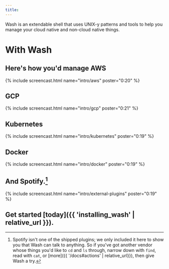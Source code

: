 ```yaml
---
title:
---
```


Wash is an extendable shell that uses UNIX-y patterns and tools to help you manage your cloud native and non-cloud native things.

# **With Wash**

## Here's how you'd manage AWS

{% include screencast.html name="intro/aws" poster="0:20" %}

## GCP

{% include screencast.html name="intro/gcp" poster="0:21" %}

## Kubernetes

{% include screencast.html name="intro/kubernetes" poster="0:19" %}

## Docker

{% include screencast.html name="intro/docker" poster="0:19" %}

## And Spotify.[^1]

{% include screencast.html name="intro/external-plugins" poster="0:19" %}

## Get started [today]({{ 'installing_wash' | relative_url }}).

[^1]: Spotify isn't one of the shipped plugins; we only included it here to show you that Wash can talk to anything. So if you've got another vendor whose things you'd like to `cd` and `ls` through, narrow down with `find`, read with `cat`, or [more]({{ '/docs#actions' | relative_url}}), then give Wash a try.
